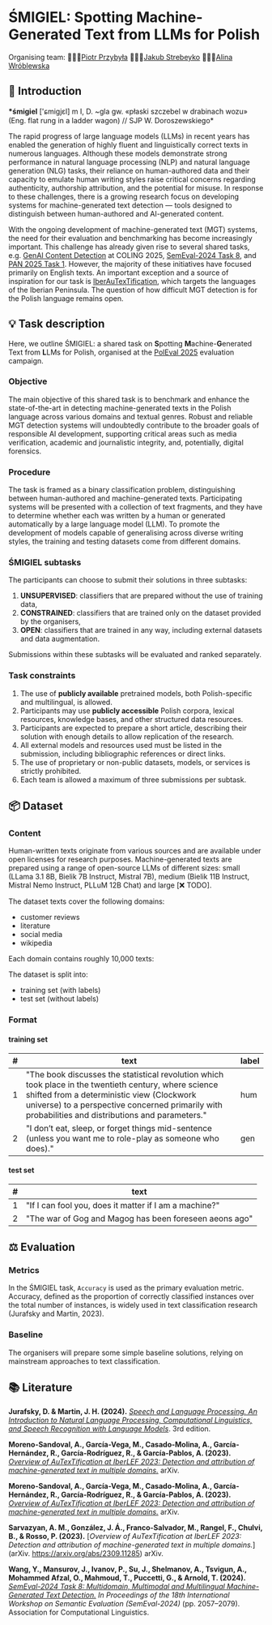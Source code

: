 # ŚMIGIEL: Spotting Machine-Generated Text from LLMs for Polish

Organising team: 🦸🏻‍♂️[Piotr Przybyła](https://piotr.phd/) 👨🏼‍💻[Jakub Strebeyko](https://github.com/JStrebeyko)
👩🏻‍🏫[Alina Wróblewska](https://zil.ipipan.waw.pl/AlinaWroblewska)

## 👋 Introduction

**\*śmigiel** ['ɕmiɡjɛl] m I, D. ~gla gw. «płaski szczebel w drabinach wozu» (Eng. flat rung in a ladder wagon)
// SJP W. Doroszewskiego\*

The rapid progress of large language models (LLMs) in recent years has enabled the generation of highly fluent and linguistically correct texts in numerous languages. Although these models demonstrate strong performance in natural language processing (NLP) and natural language generation (NLG) tasks, their reliance on human-authored data and their capacity to emulate human writing styles raise critical concerns regarding authenticity, authorship attribution, and the potential for misuse. In response to these challenges, there is a growing research focus on developing systems for machine-generated text detection — tools designed to distinguish between human-authored and AI-generated content.

With the ongoing development of machine-generated text (MGT) systems, the need for their evaluation and benchmarking has become increasingly important. This challenge has already given rise to several shared tasks, e.g. [GenAI Content Detection](https://genai-content-detection.gitlab.io) at COLING 2025, [SemEval-2024 Task 8](https://github.com/mbzuai-nlp/SemEval2024-task8), and [PAN 2025 Task 1](https://pan.webis.de/clef25/pan25-web/style-change-detection.html). However, the majority of these initiatives have focused primarily on English texts. An important exception and a source of inspiration for our task is [IberAuTexTification](https://sites.google.com/view/iberautextification/home), which targets the languages of the Iberian Peninsula. The question of how difficult MGT detection is for the Polish language remains open.

## 💡 Task description

Here, we outline ŚMIGIEL: a shared task on **S**potting **M**achine-**G**enerated Text from **L**LMs for Polish, organised at the [PolEval 2025](https://poleval.pl) evaluation campaign.

### Objective

The main objective of this shared task is to benchmark and enhance the state-of-the-art in detecting machine-generated texts in the Polish language across various domains and textual genres. Robust and reliable MGT detection systems will undoubtedly contribute to the broader goals of responsible AI development, supporting critical areas such as media verification, academic and journalistic integrity, and, potentially, digital forensics.

### Procedure

The task is framed as a binary classification problem, distinguishing between human-authored and machine-generated texts. Participating systems will be presented with a collection of text fragments, and they have to determine whether each was written by a human or generated automatically by a large language model (LLM). To promote the development of models capable of generalising across diverse writing styles, the training and testing datasets come from different domains.

### ŚMIGIEL subtasks

The participants can choose to submit their solutions in three subtasks:

1. **UNSUPERVISED**: classifiers that are prepared without the use of training data,
2. **CONSTRAINED**: classifiers that are trained only on the dataset provided by the organisers,
3. **OPEN**: classifiers that are trained in any way, including external datasets and data augmentation.

Submissions within these subtasks will be evaluated and ranked separately.

### Task constraints

1. The use of **publicly available** pretrained models, both Polish-specific and multilingual, is allowed.
1. Participants may use **publicly accessible** Polish corpora, lexical resources, knowledge bases, and other structured data resources.
1. Participants are expected to prepare a short article, describing their solution with enough details to allow replication of the research.
1. All external models and resources used must be listed in the submission, including bibliographic references or direct links.
1. The use of proprietary or non-public datasets, models, or services is strictly prohibited.
1. Each team is allowed a maximum of three submissions per subtask.

## 📦 Dataset

### Content

Human-written texts originate from various sources and are available under open licenses for research purposes. Machine-generated texts are prepared using a range of open-source LLMs of different sizes: small (LLama 3.1 8B, Bielik 7B Instruct, Mistral 7B), medium (Bielik 11B Instruct, Mistral Nemo Instruct, PLLuM 12B Chat) and large [❌ TODO].

The dataset texts cover the following domains:

- customer reviews
- literature
- social media
- wikipedia

Each domain contains roughly 10,000 texts:

The dataset is split into:

- training set (with labels)
- test set (without labels)

### Format

#### training set

| #   | text                                                                                                                                                                                                                                                      | label |
| --- | --------------------------------------------------------------------------------------------------------------------------------------------------------------------------------------------------------------------------------------------------------- | ----- |
| 1   | "The book discusses the statistical revolution which took place in the twentieth century, where science shifted from a deterministic view (Clockwork universe) to a perspective concerned primarily with probabilities and distributions and parameters." | hum   |
| 2   | "I don’t eat, sleep, or forget things mid-sentence (unless you want me to role-play as someone who does)."                                                                                                                                                | gen   |

#### test set

| #   | text                                                   |
| --- | ------------------------------------------------------ |
| 1   | "If I can fool you, does it matter if I am a machine?" |
| 2   | "The war of Gog and Magog has been foreseen aeons ago" |

## ⚖️ Evaluation

### Metrics

In the ŚMIGIEL task, ``Accuracy`` is used as the primary evaluation metric. Accuracy, defined as the proportion of correctly classified instances over the total number of instances, is widely used in text classification research (Jurafsky and Martin, 2023). 

### Baseline

The organisers will prepare some simple baseline solutions, relying on mainstream approaches to text classification.


## 📚 Literature

**Jurafsky, D. & Martin, J. H. (2024).** [_Speech and Language Processing. An Introduction to Natural Language Processing, Computational Linguistics, and Speech Recognition with Language Models_](https://web.stanford.edu/~jurafsky/slp3/ed3book.pdf). 3rd edition.

**Moreno-Sandoval, A., García-Vega, M., Casado-Molina, A., García-Hernández, R., García-Rodríguez, R., & García-Pablos, A. (2023).** [_Overview of AuTexTification at IberLEF 2023: Detection and attribution of machine-generated text in multiple domains._](https://arxiv.org/abs/2309.11285) arXiv.

**Moreno-Sandoval, A., García-Vega, M., Casado-Molina, A., García-Hernández, R., García-Rodríguez, R., & García-Pablos, A. (2023).** [_Overview of AuTexTification at IberLEF 2023: Detection and attribution of machine-generated text in multiple domains._](https://arxiv.org/abs/2309.11285) arXiv.

**Sarvazyan, A. M., González, J. Á., Franco-Salvador, M., Rangel, F., Chulvi, B., & Rosso, P. (2023).** [_Overview of AuTexTification at IberLEF 2023: Detection and attribution of machine-generated text in multiple domains._](arXiv. https://arxiv.org/abs/2309.11285) arXiv.

**Wang, Y., Mansurov, J., Ivanov, P., Su, J., Shelmanov, A., Tsvigun, A., Mohammed Afzal, O., Mahmoud, T., Puccetti, G., & Arnold, T. (2024).** _[SemEval-2024 Task 8: Multidomain, Multimodal and Multilingual Machine-Generated Text Detection.](https://doi.org/10.18653/v1/2024.semeval-1.279) In Proceedings of the 18th International Workshop on Semantic Evaluation (SemEval-2024)_ (pp. 2057–2079). Association for Computational Linguistics.


